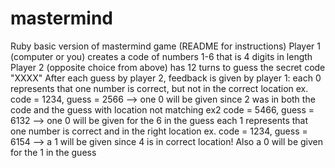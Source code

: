 # mastermind
Ruby basic version of mastermind game (README for instructions)
Player 1 (computer or you) creates a code of numbers 1-6 that is 4 digits in length
Player 2 (opposite choice from above) has 12 turns to guess the secret code "XXXX"
After each guess by player 2, feedback is given by player 1:
  each 0 represents that one number is correct, but not in the correct location
  ex. code = 1234, guess = 2566 --> one 0 will be given since 2 was in both the code and the guess
                                    with location not matching
  ex2 code = 5466, guess = 6132 --> one 0 will be given for the 6 in the guess
  each 1 represents that one number is correct and in the right location
  ex. code = 1234, guess = 6154 --> a 1 will be given since 4 is in correct location! Also a 0 will 
                                    be given for the 1 in the guess                             
